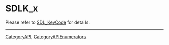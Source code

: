 # SDLK_x

Please refer to [SDL_KeyCode](SDL_KeyCode) for details.

----
[CategoryAPI](CategoryAPI), [CategoryAPIEnumerators](CategoryAPIEnumerators)

